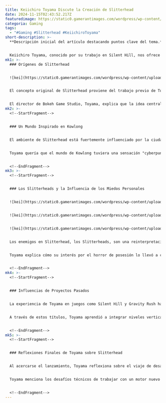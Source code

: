 ```yaml
---
title: Keiichiro Toyama Discute la Creación de Slitterhead
date: 2024-11-15T02:43:52.217Z
featuredimage: https://static0.gamerantimages.com/wordpress/wp-content/uploads/2024/10/slitterhead-game-rant-advance-keiichiro-toiyama-discusses-making-of-feature.jpg?q=70&fit=crop&w=1140&h=&dpr=1
categoria: Gaming
tags:
  - "#Gaming #Slitterhead #KeiichiroToyama"
short-description: >-
  **Descripción inicial del artículo destacando puntos clave del tema.**


  Keiichiro Toyama, conocido por su trabajo en Silent Hill, nos ofrece una mirada profunda sobre el desarrollo de Slitterhead, su nuevo juego de horror de acción. En esta entrevista, Toyama comparte su proceso creativo, influencias y cómo sus miedos personales han dado forma al juego, el cual explora temas sobre la identidad y el horror. Slitterhead promete ser una experiencia única que mezcla acción trepidante con una historia perturbadora.
mk1: >-
  ### Orígenes de Slitterhead


  ![kei](https://static0.gamerantimages.com/wordpress/wp-content/uploads/2024/10/slitterhead-key-art.jpg?q=49&fit=crop&w=825&dpr=2 "kei")


  El concepto original de Slitterhead proviene del trabajo previo de Toyama en Siren, aunque con una actualización moderna y centrada en el combate.


  El director de Bokeh Game Studio, Toyama, explica que la idea central de Slitterhead es expandir la mecánica de "sight-jacking" de Siren, donde los jugadores controlan cuerpos ajenos. En este caso, los jugadores podrán poseer cuerpos completos de NPCs durante el combate. A pesar de los cambios en la estructura del mapa, el núcleo de la jugabilidad ha permanecido constante.
mk2: >-
  <!--StartFragment-->


  ### Un Mundo Inspirado en Kowlong


  El ambiente de Slitterhead está fuertemente influenciado por la ciudad asiática ficticia Kowlong, que toma elementos de Hong Kong y Kowloon, con un toque de ciberpunk.


  Toyama quería que el mundo de Kowlong tuviera una sensación "cyberpunk", inspirada por el cine de Wong Kar-Wai. La mezcla de lo antiguo y lo moderno en la ciudad, junto con el uso del color y las texturas, crea una atmósfera única para el juego. Además, la decisión de ambientarlo en los años 90 resalta esa fusión de eras que caracteriza a las ciudades asiáticas en constante transformación.


  <!--EndFragment-->
mk3: >-
  <!--StartFragment-->


  ### Los Slitterheads y la Influencia de los Miedos Personales


  ![kei](https://static0.gamerantimages.com/wordpress/wp-content/uploads/2024/10/slitterhead-game-rant-advance-screenshot-1-1.jpg?q=49&fit=crop&w=750&h=422&dpr=2 "kei")


  ![kei](https://static0.gamerantimages.com/wordpress/wp-content/uploads/2024/10/slitterhead-game-rant-advance-screenshot-21-1.jpg?q=49&fit=crop&w=750&h=422&dpr=2 "kei")


  ![kei](https://static0.gamerantimages.com/wordpress/wp-content/uploads/2024/10/slitterhead-game-rant-advance-screenshot-27.jpg?q=49&fit=crop&w=750&h=422&dpr=2 "kei")


  Los enemigos en Slitterhead, los Slitterheads, son una reinterpretación del clásico zombi, ahora con la capacidad de poseer cuerpos humanos.


  Toyama explica cómo su interés por el horror de posesión lo llevó a crear estos monstruos. A diferencia de los zombis tradicionales, los Slitterheads devoran cerebros y se disfrazan de humanos. Esta idea también se vincula con la mecánica de posesión del protagonista, el Hyoki, una criatura sin forma ni memoria, cuyas habilidades son cruciales para el desarrollo del juego.


  <!--EndFragment-->
mk4: >-
  <!--StartFragment-->


  ### Influencias de Proyectos Pasados


  La experiencia de Toyama en juegos como Silent Hill y Gravity Rush ha influido enormemente en el diseño y desarrollo de Slitterhead.


  A través de estos títulos, Toyama aprendió a integrar niveles verticales y NPCs interactivos, elementos que se trasladaron directamente a Slitterhead. El desafío fue trasladar estas ideas a un nuevo motor y plataforma, lo que le permitió innovar en el género de horror de acción.


  <!--EndFragment-->
mk5: >-
  <!--StartFragment-->


  ### Reflexiones Finales de Toyama sobre Slitterhead


  Al acercarse el lanzamiento, Toyama reflexiona sobre el viaje de desarrollo de Slitterhead y lo que significa para él.


  Toyama menciona los desafíos técnicos de trabajar con un motor nuevo y las limitaciones de las plataformas actuales. Sin embargo, se siente aliviado de haber llegado hasta aquí y mantiene su compromiso de ofrecer algo fresco y original, tal como lo hizo en Silent Hill.


  <!--EndFragment-->
---
```

